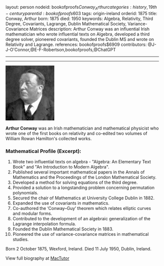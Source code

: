 layout: person
nodeid: bookofproofs$Conway_Arthur
categories: history,19th-century
parentid: bookofproofs$603
tags: origin-ireland
orderid: 1875
title: Conway, Arthur
born: 1875
died: 1950
keywords: Algebra, Relativity, Third Degree, Covariants, Lagrange, Dublin Mathematical Society, Variance-Covariance Matrices
description: Arthur Conway was an influential Irish mathematician who wrote influential texts on Algebra, developed a third degree solver, pioneered covariants, founded the Dublin MS and wrote on Relativity and Lagrange.
references: bookofproofs$6909
contributors: @J-J-O'Connor,@E-F-Robertson,bookofproofs,@ChatGPT

---



---

![Conway_Arthur.jpg](https://github.com/bookofproofs/bookofproofs.github.io/blob/main/_sources/_assets/images/portraits/Conway_Arthur.jpg?raw=true)

**Arthur Conway** was an Irish mathematician and mathematical physicist who wrote one of the first books on relativity and co-edited two volumes of William Rowan Hamilton's collected works.

### Mathematical Profile (Excerpt):
1. Wrote two influential texts on algebra - "Algebra: An Elementary Text Book" and "An Introduction to Modern Algebra".
2. Published several important mathematical papers in the Annals of Mathematics and the Proceedings of the London Mathematical Society.
3. Developed a method for solving equations of the third degree.
4. Provided a solution to a longstanding problem concerning permutation polynomials.
5. Secured the chair of Mathematics at University College Dublin in 1882.
6. Expanded the use of covariants in mathematics.
7. Co-authored the ‘Conway–Guy’ theorem which relates elliptic curves and modular forms.
8. Contributed to the development of an algebraic generalization of the Lagrange interpolation formula.
9. Founded the Dublin Mathematical Society in 1883.
10. Pioneered the use of variance-covariance matrices in mathematical studies.

Born 2 October 1875, Wexford, Ireland. Died 11 July 1950, Dublin, Ireland.

View full biography at [MacTutor](https://mathshistory.st-andrews.ac.uk/Biographies/Conway_Arthur/)
